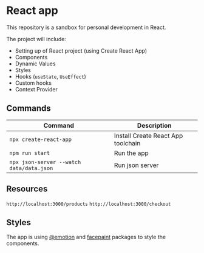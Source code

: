 # React app

This repository is a sandbox for personal development in React.

The project will include:

- Setting up of React project (using Create React App)
- Components
- Dynamic Values
- Styles
- Hooks (`useState`, `UseEffect`)
- Custom hooks
- Context Provider

## Commands

| Command                                  | Description                        |
| ---------------------------------------- | ---------------------------------- |
| `npx create-react-app`                   | Install Create React App toolchain |
| `npm run start`                          | Run the app                        |
| `npx json-server --watch data/data.json` | Run json server                    |

## Resources

`http://localhost:3000/products`
`http://localhost:3000/checkout`

## Styles

The app is using [@emotion](https://emotion.sh/docs/introduction) and [facepaint](https://github.com/emotion-js/facepaint) packages to style the components.
